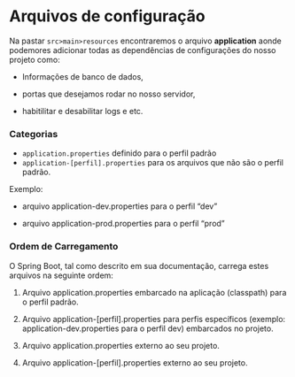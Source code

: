 # Arquivos de configuração

Na pastar `src>main>resources` encontraremos o arquivo **application** aonde podemores adicionar todas as dependências de configurações do nosso projeto como: 

- Informações de banco de dados, 

- portas que desejamos rodar no nosso servidor, 

- habitilitar e desabilitar logs e etc.


### Categorias

- `application.properties` definido para o perfil padrão
- `application-[perfil].properties` para os arquivos que não são o perfil padrão. 

Exemplo: 
  - arquivo application-dev.properties para o perfil “dev”

  - arquivo application-prod.properties para o perfil “prod”

### Ordem de Carregamento

O Spring Boot, tal como descrito em sua documentação, carrega estes arquivos na seguinte ordem:

1. Arquivo application.properties embarcado na aplicação (classpath) para o perfil padrão.

2. Arquivo application-[perfil].properties para perfis específicos (exemplo: application-dev.properties para o perfil dev) embarcados no projeto.

3. Arquivo application.properties externo ao seu projeto.

4. Arquivo application-[perfil].properties externo ao seu projeto.
